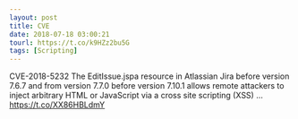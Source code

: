 ```yaml
---
layout: post
title: CVE
date: 2018-07-18 03:00:21
tourl: https://t.co/k9HZz2bu5G
tags: [Scripting]
---
```

CVE-2018-5232 The EditIssue.jspa resource in Atlassian Jira before version 7.6.7 and from version 7.7.0 before version 7.10.1 allows remote attackers to inject arbitrary HTML or JavaScript via a cross site scripting (XSS) ... https://t.co/XX86HBLdmY